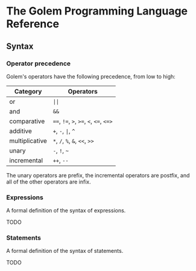 # The Golem Programming Language Reference

## Syntax

### Operator precedence

Golem's operators have the following precedence, from low to high:

| Category       | Operators     |
| -------------  | ------------- |
| or             | <code>&#124;&#124;</code>  |
| and            | `&&`  |
| comparative    | `==`, `!=`, `>`, `>=`, `<`, `<=`, `<=>` |
| additive       | `+`, `-`, <code>&#124;</code>, `^` |
| multiplicative | `*`, `/`, `%`, `&`, `<<`, `>>` |
| unary          | `-`, `!`, `~` |
| incremental    | `++`, `--`  |

The unary operators are prefix, the incremental operators are postfix, and 
all of the other operators are infix.

### Expressions

A formal definition of the syntax of expressions.

TODO

### Statements

A formal definition of the syntax of statements.

TODO
